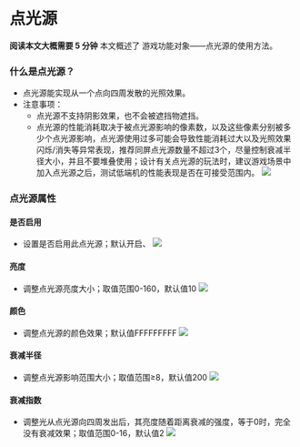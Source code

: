 # 点光源

**阅读本文大概需要 5 分钟**
本文概述了 游戏功能对象——点光源的使用方法。

### 什么是点光源？

- 点光源能实现从一个点向四周发散的光照效果。
- 注意事项：
  - 点光源不支持阴影效果，也不会被遮挡物遮挡。
  - 点光源的性能消耗取决于被点光源影响的像素数，以及这些像素分别被多少个点光源影响，点光源使用过多可能会导致性能消耗过大以及光照效果闪烁/消失等异常表现，推荐同屏点光源数量不超过3个，尽量控制衰减半径大小，并且不要堆叠使用；设计有关点光源的玩法时，建议游戏场景中加入点光源之后，测试低端机的性能表现是否在可接受范围内。
![](https://cdn.233xyx.com/online/TdT8OzOT5Iik1719380682292.png)

### 点光源属性

#### 是否启用
- 设置是否启用此点光源；默认开启、
![](https://cdn.233xyx.com/online/Ylju8Zrnt5fh1719380675773.gif)
#### 亮度
- 调整点光源亮度大小；取值范围0-160，默认值10
![](https://cdn.233xyx.com/online/gE2P0XlET8QZ1719380676557.gif)
#### 颜色
- 调整点光源的颜色效果；默认值FFFFFFFFF
![](https://cdn.233xyx.com/online/OayXygrLGuJZ1719380677678.gif)
#### 衰减半径
- 调整点光源影响范围大小；取值范围≥8，默认值200
![](https://cdn.233xyx.com/online/MIZvVW1jaErj1719380679018.gif)
#### 衰减指数
- 调整光从点光源向四周发出后，其亮度随着距离衰减的强度，等于0时，完全没有衰减效果；取值范围0-16，默认值2
![](https://cdn.233xyx.com/online/uPxmWtOKSvy11719380680057.gif)
